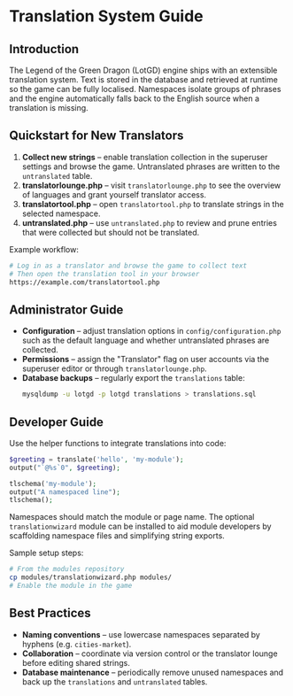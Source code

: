 # Translation System Guide

## Introduction
The Legend of the Green Dragon (LotGD) engine ships with an extensible translation system.  Text is stored in the database and retrieved at runtime so the game can be fully localised.  Namespaces isolate groups of phrases and the engine automatically falls back to the English source when a translation is missing.

## Quickstart for New Translators
1. **Collect new strings** – enable translation collection in the superuser settings and browse the game.  Untranslated phrases are written to the `untranslated` table.
2. **translatorlounge.php** – visit `translatorlounge.php` to see the overview of languages and grant yourself translator access.
3. **translatortool.php** – open `translatortool.php` to translate strings in the selected namespace.
4. **untranslated.php** – use `untranslated.php` to review and prune entries that were collected but should not be translated.

Example workflow:
```bash
# Log in as a translator and browse the game to collect text
# Then open the translation tool in your browser
https://example.com/translatortool.php
```

## Administrator Guide
- **Configuration** – adjust translation options in `config/configuration.php` such as the default language and whether untranslated phrases are collected.
- **Permissions** – assign the "Translator" flag on user accounts via the superuser editor or through `translatorlounge.php`.
- **Database backups** – regularly export the `translations` table:
  ```bash
  mysqldump -u lotgd -p lotgd translations > translations.sql
  ```

## Developer Guide
Use the helper functions to integrate translations into code:

```php
$greeting = translate('hello', 'my-module');
output("`@%s`0", $greeting);

tlschema('my-module');
output("A namespaced line");
tlschema();
```

Namespaces should match the module or page name.  The optional `translationwizard` module can be installed to aid module developers by scaffolding namespace files and simplifying string exports.

Sample setup steps:
```bash
# From the modules repository
cp modules/translationwizard.php modules/
# Enable the module in the game
```

## Best Practices
- **Naming conventions** – use lowercase namespaces separated by hyphens (e.g. `cities-market`).
- **Collaboration** – coordinate via version control or the translator lounge before editing shared strings.
- **Database maintenance** – periodically remove unused namespaces and back up the `translations` and `untranslated` tables.
